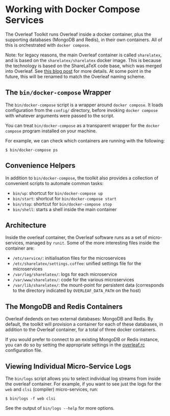 # Working with Docker Compose Services

The Overleaf Toolkit runs Overleaf inside a docker container, plus the
supporting databases (MongoDB and Redis), in their own containers. All of this
is orchestrated with `docker compose`.

Note: for legacy reasons, the main Overleaf container is called `sharelatex`,
and is based on the `sharelatex/sharelatex` docker image. This is because the
technology is based on the ShareLaTeX code base, which was merged into Overleaf.
See [this blog
post](https://www.overleaf.com/blog/518-exciting-news-sharelatex-is-joining-overleaf)
for more details. At some point in the future, this will be renamed to match the
Overleaf naming scheme.


## The `bin/docker-compose` Wrapper

The `bin/docker-compose` script is a wrapper around `docker compose`. It
loads configuration from the `config/` directory, before invoking
`docker compose` with whatever arguments were passed to the script.

You can treat `bin/docker-compose` as a transparent wrapper for the
`docker compose` program installed on your machine.

For example, we can check which containers are running with the following:

```
$ bin/docker-compose ps
```


## Convenience Helpers

In addition to `bin/docker-compose`, the toolkit also provides a collection of
convenient scripts to automate common tasks:

- `bin/up`: shortcut for `bin/docker-compose up`
- `bin/start`: shortcut for `bin/docker-compose start`
- `bin/stop`: shortcut for `bin/docker-compose stop`
- `bin/shell`: starts a shell inside the main container


## Architecture

Inside the overleaf container, the Overleaf software runs as a set of micro-services, managed by `runit`. Some of the more interesting files inside the container are:

- `/etc/service/`: initialisation files for the microservices
- `/etc/sharelatex/settings.coffee`: unified settings file for the microservices
- `/var/log/sharelatex/`: logs for each microservice
- `/var/www/sharelatex/`: code for the various microservices
- `/var/lib/sharelatex/`: the mount-point for persistent data (corresponds to the directory indicated by `OVERLEAF_DATA_PATH` on the host)


## The MongoDB and Redis Containers

Overleaf dedends on two external databases: MongoDB and Redis. By default, the toolkit will provision a container for each of these databases, in addition to the Overleaf container, for a total of three docker containers.

If you would prefer to connect to an existing MongoDB or Redis instance, you can do so by setting the appropriate settings in  the [overleaf.rc](./overleaf-rc.md) configuration file.


## Viewing Individual Micro-Service Logs

The `bin/logs` script allows you to select individual log streams from inside the overleaf container.
For example, if you want to see just the logs for the `web` and `clsi` (compiler) micro-services, run:

```
$ bin/logs -f web clsi
```

See the output of `bin/logs --help` for more options.
